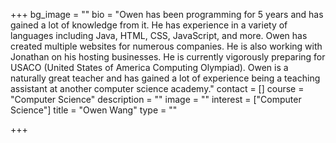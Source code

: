 +++
bg_image = ""
bio = "Owen has been programming for 5 years and has gained a lot of knowledge from it. He has experience in a variety of languages including Java, HTML, CSS, JavaScript, and more. Owen has created multiple websites for numerous companies. He is also working with Jonathan on his hosting businesses. He is currently vigorously preparing for USACO (United States of America Computing Olympiad). Owen is a naturally great teacher and has gained a lot of experience being a teaching assistant at another computer science academy."
contact = []
course = "Computer Science"
description = ""
image = ""
interest = ["Computer Science"]
title = "Owen Wang"
type = ""

+++
